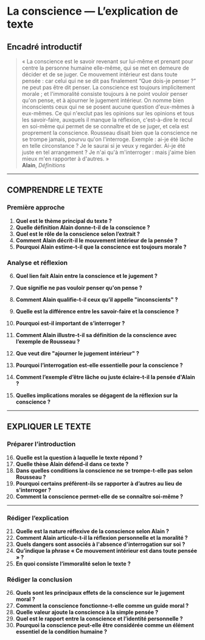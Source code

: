 # La conscience — L’explication de texte

## Encadré introductif
> « La conscience est le savoir revenant sur lui-même et prenant pour centre la personne humaine elle-même, qui se met en demeure de décider et de se juger. Ce mouvement intérieur est dans toute pensée : car celui qui ne se dit pas finalement “Que dois-je penser ?” ne peut pas être dit penser. La conscience est toujours implicitement morale ; et l'immoralité consiste toujours à ne point vouloir penser qu'on pense, et à ajourner le jugement intérieur. On nomme bien inconscients ceux qui ne se posent aucune question d'eux-mêmes à eux-mêmes. Ce qui n'exclut pas les opinions sur les opinions et tous les savoir-faire, auxquels il manque la réflexion, c'est-à-dire le recul en soi-même qui permet de se connaître et de se juger, et cela est proprement la conscience. Rousseau disait bien que la conscience ne se trompe jamais, pourvu qu'on l'interroge. Exemple : ai-je été lâche en telle circonstance ? Je le saurai si je veux y regarder. Ai-je été juste en tel arrangement ? Je n'ai qu'à m'interroger : mais j'aime bien mieux m'en rapporter à d'autres. »  
> **Alain**, *Définitions*

---

## COMPRENDRE LE TEXTE

### Première approche

1. **Quel est le thème principal du texte ?**  
2. **Quelle définition Alain donne-t-il de la conscience ?**  
3. **Quel est le rôle de la conscience selon l’extrait ?**  
4. **Comment Alain décrit-il le mouvement intérieur de la pensée ?**  
5. **Pourquoi Alain estime-t-il que la conscience est toujours morale ?**  

### Analyse et réflexion

6. **Quel lien fait Alain entre la conscience et le jugement ?**  
7. **Que signifie ne pas vouloir penser qu'on pense ?**  
8. **Comment Alain qualifie-t-il ceux qu’il appelle "inconscients" ?**  
9. **Quelle est la différence entre les savoir-faire et la conscience ?**  
10. **Pourquoi est-il important de s’interroger ?**  

11. **Comment Alain illustre-t-il sa définition de la conscience avec l’exemple de Rousseau ?**  
12. **Que veut dire "ajourner le jugement intérieur" ?**  
13. **Pourquoi l’interrogation est-elle essentielle pour la conscience ?**  
14. **Comment l’exemple d’être lâche ou juste éclaire-t-il la pensée d'Alain ?**  
15. **Quelles implications morales se dégagent de la réflexion sur la conscience ?**

---

## EXPLIQUER LE TEXTE

### Préparer l’introduction

16. **Quelle est la question à laquelle le texte répond ?**  
17. **Quelle thèse Alain défend-il dans ce texte ?**  
18. **Dans quelles conditions la conscience ne se trompe-t-elle pas selon Rousseau ?**  
19. **Pourquoi certains préfèrent-ils se rapporter à d’autres au lieu de s'interroger ?**  
20. **Comment la conscience permet-elle de se connaître soi-même ?**

---

### Rédiger l’explication

21. **Quelle est la nature réflexive de la conscience selon Alain ?**  
22. **Comment Alain articule-t-il la réflexion personnelle et la moralité ?**  
23. **Quels dangers sont associés à l'absence d'interrogation sur soi ?**  
24. **Qu’indique la phrase « Ce mouvement intérieur est dans toute pensée » ?**  
25. **En quoi consiste l’immoralité selon le texte ?**

### Rédiger la conclusion

26. **Quels sont les principaux effets de la conscience sur le jugement moral ?**  
27. **Comment la conscience fonctionne-t-elle comme un guide moral ?**  
28. **Quelle valeur ajoute la conscience à la simple pensée ?**  
29. **Quel est le rapport entre la conscience et l’identité personnelle ?**  
30. **Pourquoi la conscience peut-elle être considérée comme un élément essentiel de la condition humaine ?**